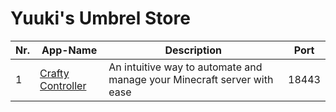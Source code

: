 # Yuuki's Umbrel Store

| Nr. | App-Name                                             | Description                                                              | Port   |
|-----|------------------------------------------------------|--------------------------------------------------------------------------|--------|
| 1  | [Crafty Controller](https://github.com/RMDC-Crafty/crafty) | An intuitive way to automate and manage your Minecraft server with ease | 18443  |
